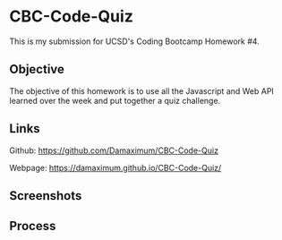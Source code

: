 # CBC-Code-Quiz

This is my submission for UCSD's Coding Bootcamp Homework #4.

## Objective

The objective of this homework is to use all the Javascript and Web API learned over the week and put together a quiz challenge.

## Links 

Github: https://github.com/Damaximum/CBC-Code-Quiz

Webpage: https://damaximum.github.io/CBC-Code-Quiz/

## Screenshots

## Process